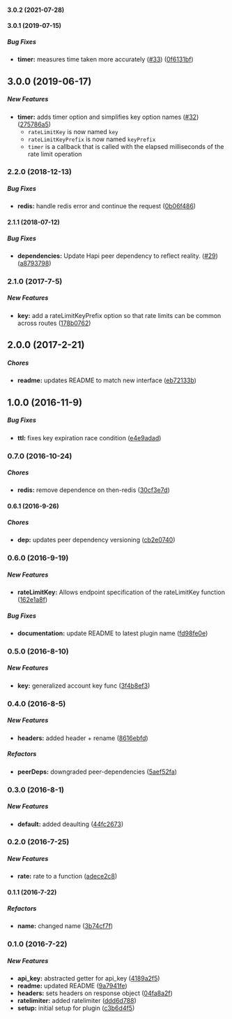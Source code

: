 #### 3.0.2 (2021-07-28)

#### 3.0.1 (2019-07-15)

##### Bug Fixes

* **timer:**  measures time taken more accurately ([#33](https://github.com/lob/hapi-rate-limiter/pull/33)) ([0f6131bf](https://github.com/lob/hapi-rate-limiter/commit/0f6131bfac8ff3533bd96533ddb7bcdc76f2655d))

## 3.0.0 (2019-06-17)

##### New Features

* **timer:**  adds timer option and simplifies key option names ([#32](https://github.com/lob/hapi-rate-limiter/pull/32)) ([275786a5](https://github.com/lob/hapi-rate-limiter/commit/275786a5cfb31863f3ddbb4c055f58fc46489b7f))
  * `rateLimitKey` is now named `key`
  * `rateLimitKeyPrefix` is now named `keyPrefix`
  * `timer` is a callback that is called with the elapsed milliseconds of
    the rate limit operation

### 2.2.0 (2018-12-13)

##### Bug Fixes

* **redis:**  handle redis error and continue the request ([0b06f486](https://github.com/lob/hapi-rate-limiter/commit/0b06f486d717ab32d12b7bf61aa62d53352714e8))

#### 2.1.1 (2018-07-12)

##### Bug Fixes

* **dependencies:**  Update Hapi peer dependency to reflect reality. ([#29](https://github.com/lob/hapi-rate-limiter/pull/29)) ([a8793798](https://github.com/lob/hapi-rate-limiter/commit/a8793798c12405048e860c89c43eab9518ba2c1b))

### 2.1.0 (2017-7-5)

##### New Features

* **key:** add a rateLimitKeyPrefix option so that rate limits can be common across routes ([178b0762](https://github.com/lob/hapi-rate-limiter/commit/178b07626beb879b4bf100fdd0fcb20ab1a331d4))

## 2.0.0 (2017-2-21)

##### Chores

* **readme:** updates README to match new interface ([eb72133b](https://github.com/lob/hapi-rate-limiter/commit/eb72133bd042f917e8a931612ea4180546be0a36))

## 1.0.0 (2016-11-9)

##### Bug Fixes

* **ttl:** fixes key expiration race condition ([e4e9adad](https://github.com/lob/hapi-rate-limiter/commit/e4e9adad37f0b1dceced19039bb52b726ceafd5b))

### 0.7.0 (2016-10-24)

##### Chores

* **redis:** remove dependence on then-redis ([30cf3e7d](https://github.com/lob/hapi-rate-limiter/commit/30cf3e7d7a2e666b23a806f3bc4e7cbf35914907))

#### 0.6.1 (2016-9-26)

##### Chores

* **dep:** updates peer dependency versioning ([cb2e0740](https://github.com/lob/hapi-rate-limiter/commit/cb2e0740b0274759beeb1c479a5e73db1a8a4cc4))

### 0.6.0 (2016-9-19)

##### New Features

* **rateLimitKey:** Allows endpoint specification of the rateLimitKey function ([162e1a8f](https://github.com/lob/hapi-rate-limiter/commit/162e1a8f536e840e522dbcb9944d18cc1932feed))

##### Bug Fixes

* **documentation:** update README to latest plugin name ([fd98fe0e](https://github.com/lob/hapi-rate-limiter/commit/fd98fe0e355486fd1932353cfca6259ca9eb3b90))

### 0.5.0 (2016-8-10)

##### New Features

* **key:** generalized account key func ([3f4b8ef3](https://github.com/lob/hapi-rate-limit/commit/3f4b8ef3dfa6c9455093a79c3ae9b419ee994309))

### 0.4.0 (2016-8-5)

##### New Features

* **headers:** added header + rename ([8616ebfd](https://github.com/lob/hapi-rate-limit/commit/8616ebfd4a3668515ec41d05f7422df73d309cec))

##### Refactors

* **peerDeps:** downgraded peer-dependencies ([5aef52fa](https://github.com/lob/hapi-rate-limit/commit/5aef52fa2f63f549de50b799ed33c351cce93092))

### 0.3.0 (2016-8-1)

##### New Features

* **default:** added deaulting ([44fc2673](https://github.com/lob/hapi-rate-limit/commit/44fc267354033d97acbb86d302aa40e7140646a4))

### 0.2.0 (2016-7-25)

##### New Features

* **rate:** rate to a function ([adece2c8](https://github.com/lob/hapi-rate-limit/commit/adece2c8e8f6a2cf8666820feb3158d444aaf87f))

#### 0.1.1 (2016-7-22)

##### Refactors

* **name:** changed name ([3b74cf7f](https://github.com/lob/hapi-rate-limit/commit/3b74cf7fe99f79230c16191875f8b849914902a8))

### 0.1.0 (2016-7-22)

##### New Features

* **api_key:** abstracted getter for api_key ([4189a2f5](https://github.com/lob/hapi-rate-limit/commit/4189a2f5cd623db8b46d75ef6a7cd7428ac30dd5))
* **readme:** updated README ([9a7941fe](https://github.com/lob/hapi-rate-limit/commit/9a7941fe8f0c34b916a0634f0dc355e313477e11))
* **headers:** sets headers on response object ([04fa8a2f](https://github.com/lob/hapi-rate-limit/commit/04fa8a2f2904da1ea016b4383a7174213be90a96))
* **ratelimiter:** added ratelimiter ([ddd6d788](https://github.com/lob/hapi-rate-limit/commit/ddd6d788488c6d3bb30fac484c617ac124513e8e))
* **setup:** initial setup for plugin ([c3b6d4f5](https://github.com/lob/hapi-rate-limit/commit/c3b6d4f56dcbc60d70fbd407648ff30efdb42781))

